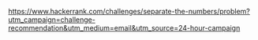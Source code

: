 https://www.hackerrank.com/challenges/separate-the-numbers/problem?utm_campaign=challenge-recommendation&utm_medium=email&utm_source=24-hour-campaign